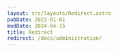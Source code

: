 ```yaml
---
layout: src/layouts/Redirect.astro
pubDate: 2023-01-01
modDate: 2024-04-15
title: Redirect
redirect: /docs/administration/
---
```

